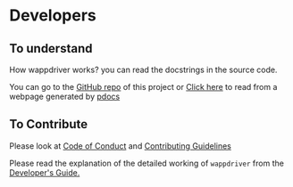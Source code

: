 # Developers

## To understand

How wappdriver works?  you can read the docstrings in the source code.

You can go to the  [GitHub repo](https://github.com/aahnik/wappdriver) of this project  or  [Click here](https://aahnik.github.io/wappdriver/dev/wappdriver/) to read from a webpage generated by [pdocs](https://pdoc3.github.io/pdoc/)

## To Contribute

Please look at [Code of Conduct](https://github.com/aahnik/wappdriver/blob/master/.github/CODE_OF_CONDUCT.md#contributor-covenant-code-of-conduct) and [Contributing Guidelines](https://github.com/aahnik/wappdriver/blob/master/.github/CONTRIBUTING.md#how-to-contribute-to-wappdriver-)

Please read the explanation of the detailed working of `wappdriver` from the [Developer's Guide.](https://aahnik.github.io/wappdriver/dev/wappdriver/)


